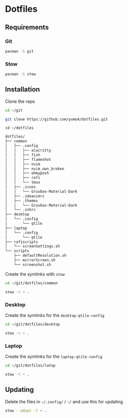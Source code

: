 # Dotfiles

## Requirements
### Git
```bash
pacman -S git
```
### Stow
```bash
pacman -S stow
```
## Installation
Clone the repo
```bash
cd ~/git
```
```bash
git clone https://github.com/yumo4/dotfiles.git
```
```
cd ~/dotfiles 
```

```markdown
dotfiles/
├── common
│   ├── .config
│   │   ├── alacritty
│   │   ├── fish
│   │   ├── flameshot
│   │   ├── nvim
│   │   ├── nvim_own_broken
│   │   ├── ohmyposh
│   │   ├── rofi
│   │   └── tmux
│   ├── .icons
│   │   └── Gruvbox-Material-Dark
│   ├── .ideavimrc
│   ├── .themes
│   │   └── Gruvbox-Material-Dark
│   └── .zshrc
├── desktop
│   └── .config
│       └── qtile
├── laptop
│   └── .config
│       └── qtile
├── rofiscripts
│   └── screenSettings.sh
└── scripts
    ├── defaultResolution.sh
    ├── mirrorScreen.sh
    └── screenshot.sh
```

Create the symlinks with `stow`
```bash
cd ~/git/dotfiles/common
```
```bash
stow -t ~ .
```
### Desktop
Create the symlinks for the `desktop-qtile-config`
```bash
cd ~/git/dotfiles/desktop
```
```bash
stow -t ~ .
```
### Laptop
Create the symlinks for the `laptop-qtile-config`

```bash
cd ~/git/dotfiles/latop
```
```bash
stow -t ~ .
```

## Updating
Delete the files in `~/.config/` / `~/` and use this for updating
```bash
stow --adopt -t ~ .
```
